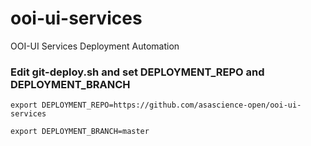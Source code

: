 ooi-ui-services
============

OOI-UI Services Deployment Automation

### Edit git-deploy.sh and set DEPLOYMENT_REPO and DEPLOYMENT_BRANCH
`export DEPLOYMENT_REPO=https://github.com/asascience-open/ooi-ui-services`

`export DEPLOYMENT_BRANCH=master`


